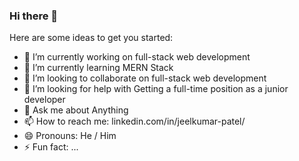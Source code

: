 ### Hi there 👋



Here are some ideas to get you started:

- 🔭 I’m currently working on full-stack web development
- 🌱 I’m currently learning MERN Stack
- 👯 I’m looking to collaborate on full-stack web development
- 🤔 I’m looking for help with Getting a full-time position as a junior developer
- 💬 Ask me about Anything
- 📫 How to reach me: linkedin.com/in/jeelkumar-patel/
- 😄 Pronouns: He / Him
- ⚡ Fun fact: ... 
